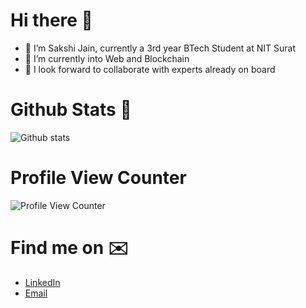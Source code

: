 # Hi there 👋

- 🤗 I’m Sakshi Jain, currently a 3rd year BTech Student at NIT Surat
- 🌱 I’m currently into Web and Blockchain
- 👯 I look forward to collaborate with experts already on board

# Github Stats 🚀

![Github stats](https://github-readme-stats.vercel.app/api?username=sakshijain009)

# Profile View Counter
![Profile View Counter](https://komarev.com/ghpvc/?username=sakshijain009)

# Find me on  ✉️
 * <a href="https://www.linkedin.com/in/sakshi-jain-6273161a5/" target="_blank" rel="noopener noreferrer">LinkedIn</a>
 * <a href="mailto:jainsakshi9301@gmail.com">Email</a>







